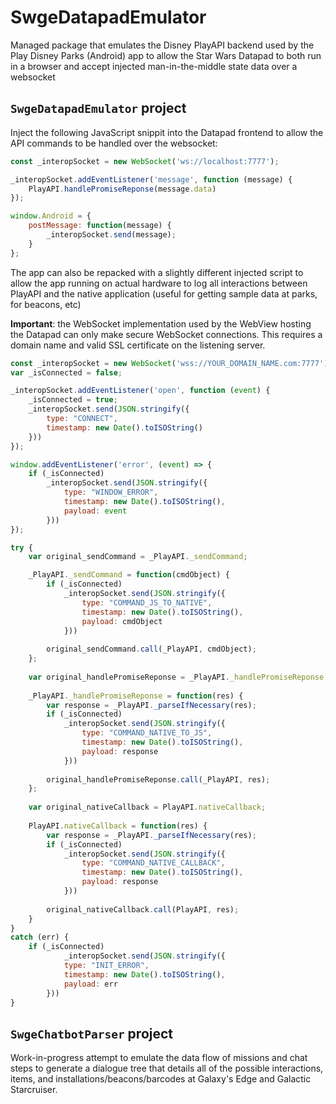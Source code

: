 # SwgeDatapadEmulator
Managed package that emulates the Disney PlayAPI backend used by the Play Disney Parks (Android) app to allow the Star Wars Datapad to both run in a browser and accept injected man-in-the-middle state data over a websocket

## `SwgeDatapadEmulator` project

Inject the following JavaScript snippit into the Datapad frontend to allow the API commands to be handled over the websocket:

```javascript
const _interopSocket = new WebSocket('ws://localhost:7777');

_interopSocket.addEventListener('message', function (message) {
	PlayAPI.handlePromiseReponse(message.data)
});

window.Android = {
	postMessage: function(message) {
		_interopSocket.send(message);
	}
};
```

The app can also be repacked with a slightly different injected script to allow the app running on actual hardware to log all interactions between PlayAPI and the native application (useful for getting sample data at parks, for beacons, etc)

**Important**: the WebSocket implementation used by the WebView hosting the Datapad can only make secure WebSocket connections. This requires a domain name and valid SSL certificate on the listening server.

```javascript
const _interopSocket = new WebSocket('wss://YOUR_DOMAIN_NAME.com:7777');
var _isConnected = false;

_interopSocket.addEventListener('open', function (event) {
	_isConnected = true;
    _interopSocket.send(JSON.stringify({
		type: "CONNECT",
		timestamp: new Date().toISOString()
	}))
});

window.addEventListener('error', (event) => {
	if (_isConnected)
		_interopSocket.send(JSON.stringify({
			type: "WINDOW_ERROR",
			timestamp: new Date().toISOString(),
			payload: event
		}))
});

try {
	var original_sendCommand = _PlayAPI._sendCommand;

	_PlayAPI._sendCommand = function(cmdObject) {
		if (_isConnected)
			_interopSocket.send(JSON.stringify({
				type: "COMMAND_JS_TO_NATIVE",
				timestamp: new Date().toISOString(),
				payload: cmdObject
			}))
	
		original_sendCommand.call(_PlayAPI, cmdObject);
	};
	
	var original_handlePromiseReponse = _PlayAPI._handlePromiseReponse;
	
	_PlayAPI._handlePromiseReponse = function(res) {
		var response = _PlayAPI._parseIfNecessary(res);
		if (_isConnected)
			_interopSocket.send(JSON.stringify({
				type: "COMMAND_NATIVE_TO_JS",
				timestamp: new Date().toISOString(),
				payload: response
			}))
	
		original_handlePromiseReponse.call(_PlayAPI, res);
	};
	
	var original_nativeCallback = PlayAPI.nativeCallback;
	
	PlayAPI.nativeCallback = function(res) {
		var response = _PlayAPI._parseIfNecessary(res);
		if (_isConnected)
			_interopSocket.send(JSON.stringify({
				type: "COMMAND_NATIVE_CALLBACK",
				timestamp: new Date().toISOString(),
				payload: response
			}))
	
		original_nativeCallback.call(PlayAPI, res);
	}
}
catch (err) {
	if (_isConnected)
			_interopSocket.send(JSON.stringify({
			type: "INIT_ERROR",
			timestamp: new Date().toISOString(),
			payload: err
		}))
}
```

## `SwgeChatbotParser` project

Work-in-progress attempt to emulate the data flow of missions and chat steps to generate a dialogue tree that details all of the possible interactions, items, and installations/beacons/barcodes at Galaxy's Edge and Galactic Starcruiser.
